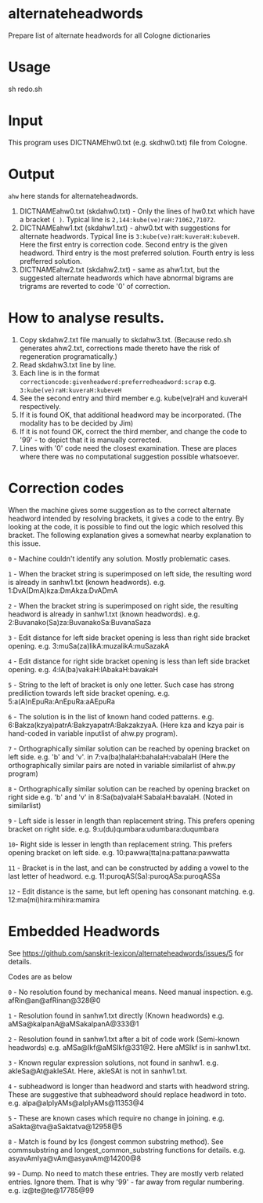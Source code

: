 # alternateheadwords
Prepare list of alternate headwords for all Cologne dictionaries

# Usage
sh redo.sh

# Input
This program uses DICTNAMEhw0.txt (e.g. skdhw0.txt) file from Cologne.

# Output
`ahw` here stands for alternateheadwords.

1. DICTNAMEahw0.txt (skdahw0.txt) - Only the lines of hw0.txt which have a bracket `( )`. Typical line is `2,144:kube(ve)raH:71062,71072`.
2. DICTNAMEahw1.txt (skdahw1.txt) - ahw0.txt with suggestions for alternate headwords. Typical line is `3:kube(ve)raH:kuveraH:kubeveH`. Here the first entry is correction code. Second entry is the given headword. Third entry is the most preferred solution. Fourth entry is less prefferred solution.
3. DICTNAMEahw2.txt (skdahw2.txt) - same as ahw1.txt, but the suggested alternate headwords which have abnormal bigrams are trigrams are reverted to code '0' of correction.

# How to analyse results.
1. Copy skdahw2.txt file manually to skdahw3.txt. (Because redo.sh generates ahw2.txt, corrections made thereto have the risk of regeneration programatically.)
2. Read skdahw3.txt line by line.
3. Each line is in the format `correctioncode:givenheadword:preferredheadword:scrap` e.g. `3:kube(ve)raH:kuveraH:kubeveH`
4. See the second entry and third member e.g. kube(ve)raH and kuveraH respectively.
5. If it is found OK, that additional headword may be incorporated. (The modality has to be decided by Jim)
6. If it is not found OK, correct the third member, and change the code to '99' - to depict that it is manually corrected.
7. Lines with '0' code need the closest examination. These are places where there was no computational suggestion possible whatsoever.

# Correction codes
When the machine gives some suggestion as to the correct alternate headword intended by resolving brackets, it gives a code to the entry.
By looking at the code, it is possible to find out the logic which resolved this bracket.
The following explanation gives a somewhat nearby explanation to this issue.

`0` - Machine couldn't identify any solution. Mostly problematic cases.

`1` - When the bracket string is superimposed on left side, the resulting word is already in sanhw1.txt (known headwords). e.g. 1:DvA(DmA)kza:DmAkza:DvADmA

`2` - When the bracket string is superimposed on right side, the resulting headword is already in sanhw1.txt (known headwords). e.g. 2:Buvanako(Sa)za:BuvanakoSa:BuvanaSaza

`3` - Edit distance for left side bracket opening is less than right side bracket opening. e.g. 3:muSa(za)likA:muzalikA:muSazakA

`4` - Edit distance for right side bracket opening is less than left side bracket opening. e.g. 4:lA(ba)vakaH:lAbakaH:bavakaH

`5` - String to the left of bracket is only one letter. Such case has strong prediliction towards left side bracket opening. e.g. 5:a(A)nEpuRa:AnEpuRa:aAEpuRa

`6` - The solution is in the list of known hand coded patterns. e.g. 6:Bakza(kzya)patrA:BakzyapatrA:BakzakzyaA. (Here kza and kzya pair is hand-coded in variable inputlist of ahw.py program).

`7` - Orthographically similar solution can be reached by opening bracket on left side. e.g. 'b' and 'v'. in 7:va(ba)halaH:bahalaH:vabalaH (Here the orthographically similar pairs are noted in variable similarlist of ahw.py program)

`8` - Orthographically similar solution can be reached by opening bracket on right side e.g. 'b' and 'v' in 8:Sa(ba)valaH:SabalaH:bavalaH. (Noted in similarlist)

`9` - Left side is lesser in length than replacement string. This prefers opening bracket on right side. e.g. 9:u(du)qumbara:udumbara:duqumbara

`10`- Right side is lesser in length than replacement string. This prefers opening bracket on left side. e.g. 10:pawwa(tta)na:pattana:pawwatta

`11` - Bracket is in the last, and can be constructed by adding a vowel to the last letter of headword. e.g. 11:puroqAS(Sa):puroqASa:puroqASSa

`12` - Edit distance is the same, but left opening has consonant matching. e.g. 12:ma(mi)hira:mihira:mamira

# Embedded Headwords

See https://github.com/sanskrit-lexicon/alternateheadwords/issues/5 for details.

Codes are as below

`0` - No resolution found by mechanical means. Need manual inspection. e.g. afRin@an@afRinan@328@0

`1` - Resolution found in sanhw1.txt directly (Known headwords) e.g. aMSa@kalpanA@aMSakalpanA@333@1

`2` - Resolution found in sanhw1.txt after a bit of code work (Semi-known headwords) e.g. aMSa@Ikf@aMSIkf@331@2. Here aMSIkf is in sanhw1.txt.

`3` - Known regular expression solutions, not found in sanhw1. e.g. akleSa@At@akleSAt. Here, akleSAt is not in sanhw1.txt.

`4` - subheadword is longer than headword and starts with headword string. These are suggestive that subheadword should replace headword in toto. e.g. alpa@alpIyAMs@alpIyAMs@11353@4

`5` - These are known cases which require no change in joining. e.g. aSakta@tva@aSaktatva@12958@5

`8` - Match is found by lcs (longest common substring method). See commsubstring and longest_common_substring functions for details. e.g. asyavAmIya@vAm@asyavAm@14200@8

`99` - Dump. No need to match these entries. They are mostly verb related entries. Ignore them. That is why '99' - far away from regular numbering. e.g. iz@te@te@17785@99
